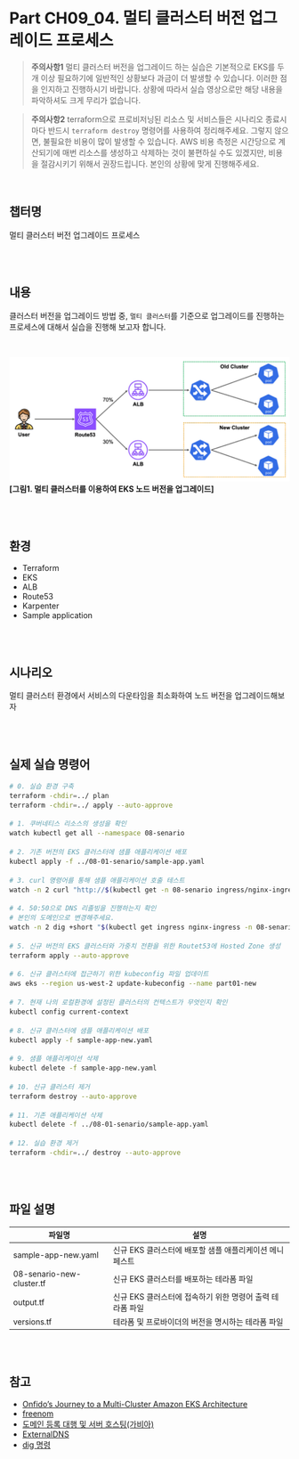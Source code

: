 # Part CH09_04. 멀티 클러스터 버전 업그레이드 프로세스
> **주의사항1**
멀티 클러스터 버전을 업그레이드 하는 실습은 기본적으로 EKS를 두 개 이상 필요하기에 일반적인 상황보다 과금이 더 발생할 수 있습니다. 이러한 점을 인지하고 진행하시기 바랍니다. 상황에 따라서 실습 영상으로만 해당 내용을 파악하셔도 크게 무리가 없습니다.

> **주의사항2**
terraform으로 프로비저닝된 리소스 및 서비스들은 시나리오 종료시마다 반드시 `terraform destroy` 명령어를 사용하여 정리해주세요. 그렇지 않으면, 불필요한 비용이 많이 발생할 수 있습니다. AWS 비용 측정은 시간당으로 계산되기에 매번 리소스를 생성하고 삭제하는 것이 불편하실 수도 있겠지만, 비용을 절감시키기 위해서 권장드립니다. 본인의 상황에 맞게 진행해주세요.

<br>

## 챕터명

멀티 클러스터 버전 업그레이드 프로세스

<br><br>

## 내용

클러스터 버전을 업그레이드 방법 중, `멀티 클러스터`를 기준으로 업그레이드를 진행하는 프로세스에 대해서 실습을 진행해 보고자 합니다.

<br>

![multi_cluster](../../images/09-senario.png)
**[그림1. 멀티 클러스터를 이용하여 EKS 노드 버전을 업그레이드]**

<br><br>

## 환경

- Terraform
- EKS
- ALB
- Route53
- Karpenter
- Sample application

<br><br>

## 시나리오

멀티 클러스터 환경에서 서비스의 다운타임을 최소화하여 노드 버전을 업그레이드해보자

<br><br>

## 실제 실습 명령어

```bash
# 0. 실습 환경 구축
terraform -chdir=../ plan 
terraform -chdir=../ apply --auto-approve

# 1. 쿠버네티스 리소스의 생성을 확인
watch kubectl get all --namespace 08-senario

# 2. 기존 버전의 EKS 클러스터에 샘플 애플리케이션 배포
kubectl apply -f ../08-01-senario/sample-app.yaml

# 3. curl 명령어를 통해 샘플 애플리케이션 호출 테스트
watch -n 2 curl "http://$(kubectl get -n 08-senario ingress/nginx-ingress -o jsonpath='{.status.loadBalancer.ingress[*].hostname}')"

# 4. 50:50으로 DNS 리졸빙을 진행하는지 확인
# 본인의 도메인으로 변경해주세요.
watch -n 2 dig +short "$(kubectl get ingress nginx-ingress -n 08-senario -o jsonpath="{.metadata.annotations['external-dns\.alpha\.kubernetes\.io/hostname']}")"

# 5. 신규 버전의 EKS 클러스터와 가중치 전환을 위한 Routet53에 Hosted Zone 생성
terraform apply --auto-approve

# 6. 신규 클러스터에 접근하기 위한 kubeconfig 파일 업데이트
aws eks --region us-west-2 update-kubeconfig --name part01-new

# 7. 현재 나의 로컬환경에 설정된 클러스터의 컨텍스트가 무엇인지 확인
kubectl config current-context

# 8. 신규 클러스터에 샘플 애플리케이션 배포
kubectl apply -f sample-app-new.yaml

# 9. 샘플 애플리케이션 삭제
kubectl delete -f sample-app-new.yaml

# 10. 신규 클러스터 제거
terraform destroy --auto-approve

# 11. 기존 애플리케이션 삭제
kubectl delete -f ../08-01-senario/sample-app.yaml

# 12. 실습 환경 제거
terraform -chdir=../ destroy --auto-approve
```

<br><br>

## 파일 설명
|파일명|설명|
|---|---|
|sample-app-new.yaml|신규 EKS 클러스터에 배포할 샘플 애플리케이션 메니페스트|
|08-senario-new-cluster.tf|신규 EKS 클러스터를 배포하는 테라폼 파일|
|output.tf|신규 EKS 클러스터에 접속하기 위한 명령어 출력 테라폼 파일|
|versions.tf|테라폼 및 프로바이더의 버전을 명시하는 테라폼 파일|

<br><br>

## 참고
- [Onfido’s Journey to a Multi-Cluster Amazon EKS Architecture](https://aws.amazon.com/ko/blogs/containers/)
- [freenom](https://www.freenom.com/)
- [도메인 등록 대행 및 서버 호스팅(가비아)](https://www.gabia.com/)
- [ExternalDNS](https://github.com/kubernetes-sigs/external-dns)
- [dig 명령](https://ko.wikipedia.org/wiki/Dig#:~:text=dig%20(domain%20information%20groper)%EB%8A%94,%EB%AA%85%EB%A0%B9%20%EC%A4%84%20%EC%9D%B8%ED%84%B0%ED%8E%98%EC%9D%B4%EC%8A%A4%20%ED%88%B4%EC%9D%B4%EB%8B%A4.&text=dig%EB%8A%94%20%EB%84%A4%ED%8A%B8%EC%9B%8C%ED%81%AC%20%ED%8A%B8%EB%9F%AC%EB%B8%94%EC%8A%88%ED%8C%85,%EC%97%90%EC%84%9C%20%EC%9E%91%EB%8F%99%ED%95%A0%20%EC%88%98%20%EC%9E%88%EB%8B%A4.)